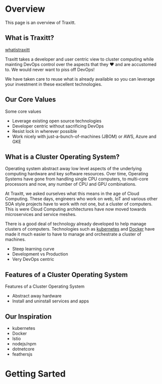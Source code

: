 # Overview #

This page is an overview of Traxitt.

## What is Traxitt? ##

[whatistraxitt](../_fragments/whatistraxitt.md ':include')

Traxitt takes a developer and user centric view to cluster computing while mainting DevOps control over the aspects that they :heart: and are accustomed to. We would never want to piss off DevOps!

We have taken care to reuse what is already available so you can leverage your investment in these excellent technologies.

## Our Core Values ##

Some core values

* Leverage existing open source technologies
* Developer centric without sacrificing DevOps
* Resist lock in wherever possible
* Work nicely with just-a-bunch-of-machines (JBOM) or AWS, Azure and GKE

## What is a Cluster Operating System? ##

Operating system abstract away low level aspects of the underlying computing hardware and key software resources. Over time, Operating Systems have gone from handling single CPU computers, to multi-core processors and now, any number of CPU and GPU combinations.

At Traxitt, we asked ourselves what this means in the age of Cloud Computing. These days, engineers who work on web, IoT and various other SOA style projects have to work with not one, but a cluster of computers. This is were Cloud Computing architectures have now moved towards microservices and service meshes.

There is a good deal of technology already developed to help manage clusters of computers. Technologies such as [kubernetes](http://kubernetes.io) and [Docker](http://docker.com) have made it much easier to have to manage and orchestrate a cluster of machines.

* Steep learning curve
* Development vs Production
* Very DevOps centric


## Features of a Cluster Operating System ##

Features of a Cluster Operating System

* Abstract away hardware
* Install and uninstall services and apps


## Our Inspiration ##

* kubernetes
* Docker
* Istio
* nodejs/npm
* dotnetcore
* feathersjs

# Getting Sarted #
